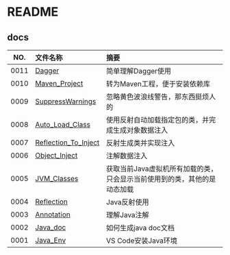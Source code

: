 # README

## docs

NO.|文件名称|摘要
:--:|:--|:--
0011| [Dagger](docs/0011_Dagger.md) | 简单理解Dagger使用
0010| [Maven_Project](docs/0010_Maven_Project.md) | 转为Maven工程，便于安装依赖库
0009| [SuppressWarnings](docs/0009_SuppressWarnings.md) | 忽略黄色波浪线警告，那东西挺烦人的
0008| [Auto_Load_Class](docs/0008_Auto_Load_Class.md) | 使用反射自动加载指定包的类，并完成生成对象数据注入
0007| [Reflection_To_Inject](docs/0007_Reflection_To_Inject.md) | 反射生成类并实现注入
0006| [Object_Inject](docs/0006_Object_Inject.md) | 注解数据注入
0005| [JVM_Classes](docs/0005_JVM_Classes.md) | 获取当前Java虚拟机所有加载的类，只会显示当前使用到的类，其他的是动态加载
0004| [Reflection](docs/0004_Reflection.md) | Java反射使用
0003| [Annotation](docs/0003_Annotation.md) | 理解Java注解
0002| [Java_doc](docs/0002_Java_doc.md) | 如何生成java doc文档
0001| [Java_Env](docs/0001_Java_Env.md) | VS Code安装Java环境
